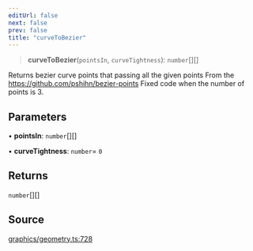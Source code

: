 ```yaml
---
editUrl: false
next: false
prev: false
title: "curveToBezier"
---
```


> **curveToBezier**(`pointsIn`, `curveTightness`): `number`[][]

Returns bezier curve points that passing all the given points
From the https://github.com/pshihn/bezier-points
Fixed code when the number of points is 3.

## Parameters

• **pointsIn**: `number`[][]

• **curveTightness**: `number`= `0`

## Returns

`number`[][]

## Source

[graphics/geometry.ts:728](https://github.com/dakhetov/dgmjs/blob/main/packages/core/src/graphics/geometry.ts#L728)

